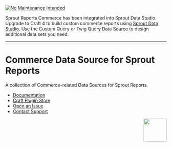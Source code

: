 [![No Maintenance Intended](http://unmaintained.tech/badge.svg)](http://unmaintained.tech/)

Sprout Reports Commerce has been integrated into Sprout Data Studio. Upgrade to Craft 4 to build custom commerce reports using [Sprout Data Studio](https://plugins.craftcms.com/sprout-data-studio). Use the Custom Query or Twig Query Data Source to design additional data sets you need.

----

# Commerce Data Source for Sprout Reports

A collection of Commerce-related Data Sources for Sprout Reports.

- [Documentation](https://sprout.barrelstrengthdesign.com/docs/reports/)
- [Craft Plugin Store](https://plugins.craftcms.com/sprout-reports-commerce)
- [Open an Issue](https://github.com/barrelstrength/craft-sprout-reports-commerce/issues)
- [Contact Support](https://sprout.barrelstrengthdesign.com/docs/support/support.html)

<a href="https://sprout.barrelstrengthdesign.com" target="_blank">
  <img src="https://s3.amazonaws.com/sprout.barrelstrengthdesign.com-assets/content/plugins/sprout-icon.svg" width="72" height="72" align="right">
</a>
